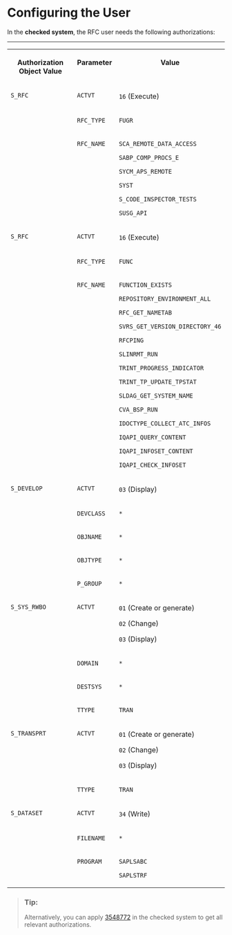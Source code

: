 <!-- loio67c19637847049fb9d7c023af00e5f62 -->

# Configuring the User



In the **checked system**, the RFC user needs the following authorizations:

****


<table>
<tr>
<th valign="top">

Authorization Object Value

</th>
<th valign="top">

Parameter

</th>
<th valign="top">

Value

</th>
</tr>
<tr>
<td valign="top" rowspan="3">

`S_RFC`

</td>
<td valign="top">

`ACTVT`

</td>
<td valign="top">

`16` \(Execute\)

</td>
</tr>
<tr>
<td valign="top">

`RFC_TYPE`

</td>
<td valign="top">

`FUGR`

</td>
</tr>
<tr>
<td valign="top">

`RFC_NAME`

</td>
<td valign="top">

`SCA_REMOTE_DATA_ACCESS`

`SABP_COMP_PROCS_E`

`SYCM_APS_REMOTE`

`SYST`

`S_CODE_INSPECTOR_TESTS`

`SUSG_API`

</td>
</tr>
<tr>
<td valign="top" rowspan="3">

`S_RFC`

</td>
<td valign="top">

`ACTVT`

</td>
<td valign="top">

`16` \(Execute\)

</td>
</tr>
<tr>
<td valign="top">

`RFC_TYPE`

</td>
<td valign="top">

`FUNC`

</td>
</tr>
<tr>
<td valign="top">

`RFC_NAME`

</td>
<td valign="top">

`FUNCTION_EXISTS`

`REPOSITORY_ENVIRONMENT_ALL`

`RFC_GET_NAMETAB`

`SVRS_GET_VERSION_DIRECTORY_46`

`RFCPING`

`SLINRMT_RUN`

`TRINT_PROGRESS_INDICATOR`

`TRINT_TP_UPDATE_TPSTAT`

`SLDAG_GET_SYSTEM_NAME`

`CVA_BSP_RUN`

`IDOCTYPE_COLLECT_ATC_INFOS`

`IQAPI_QUERY_CONTENT`

`IQAPI_INFOSET_CONTENT`

`IQAPI_CHECK_INFOSET`

</td>
</tr>
<tr>
<td valign="top" rowspan="5">

`S_DEVELOP`

</td>
<td valign="top">

`ACTVT`

</td>
<td valign="top">

`03` \(Display\)

</td>
</tr>
<tr>
<td valign="top">

`DEVCLASS`

</td>
<td valign="top">

`*`

</td>
</tr>
<tr>
<td valign="top">

`OBJNAME`

</td>
<td valign="top">

`*`

</td>
</tr>
<tr>
<td valign="top">

`OBJTYPE`

</td>
<td valign="top">

`*`

</td>
</tr>
<tr>
<td valign="top">

`P_GROUP`

</td>
<td valign="top">

`*`

</td>
</tr>
<tr>
<td valign="top" rowspan="4">

`S_SYS_RWBO`

</td>
<td valign="top">

`ACTVT`

</td>
<td valign="top">

`01` \(Create or generate\)

`02` \(Change\)

`03` \(Display\)

</td>
</tr>
<tr>
<td valign="top">

`DOMAIN`

</td>
<td valign="top">

`*`

</td>
</tr>
<tr>
<td valign="top">

`DESTSYS`

</td>
<td valign="top">

`*`

</td>
</tr>
<tr>
<td valign="top">

`TTYPE`

</td>
<td valign="top">

`TRAN`

</td>
</tr>
<tr>
<td valign="top" rowspan="2">

`S_TRANSPRT`

</td>
<td valign="top">

`ACTVT`

</td>
<td valign="top">

`01` \(Create or generate\)

`02` \(Change\)

`03` \(Display\)

</td>
</tr>
<tr>
<td valign="top">

`TTYPE`

</td>
<td valign="top">

`TRAN`

</td>
</tr>
<tr>
<td valign="top" rowspan="3">

`S_DATASET`

</td>
<td valign="top">

`ACTVT`

</td>
<td valign="top">

`34` \(Write\)

</td>
</tr>
<tr>
<td valign="top">

`FILENAME`

</td>
<td valign="top">

`*`

</td>
</tr>
<tr>
<td valign="top">

`PROGRAM`

</td>
<td valign="top">

`SAPLSABC`

`SAPLSTRF`

</td>
</tr>
</table>



> ### Tip:  
> Alternatively, you can apply [3548772](https://me.sap.com/notes/3548772) in the checked system to get all relevant authorizations.

